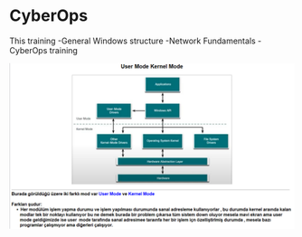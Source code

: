 # CyberOps
 This training
 -General Windows structure
 -Network Fundamentals
 -CyberOps training
 
![Logo](https://github.com/codistq/CyberOps/blob/main/24.png)

 
